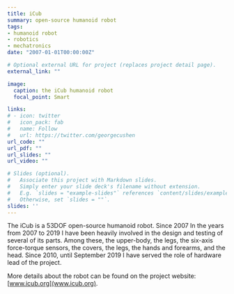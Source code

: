 ```yaml
---
title: iCub
summary: open-source humanoid robot
tags:
- humanoid robot
- robotics
- mechatronics
date: "2007-01-01T00:00:00Z"

# Optional external URL for project (replaces project detail page).
external_link: ""

image:
  caption: the iCub humanoid robot
  focal_point: Smart

links:
# - icon: twitter
#   icon_pack: fab
#   name: Follow
#   url: https://twitter.com/georgecushen
url_code: ""
url_pdf: ""
url_slides: ""
url_video: ""

# Slides (optional).
#   Associate this project with Markdown slides.
#   Simply enter your slide deck's filename without extension.
#   E.g. `slides = "example-slides"` references `content/slides/example-slides.md`.
#   Otherwise, set `slides = ""`.
slides: ''
---
```


The iCub is a 53DOF open-source humanoid robot. Since 2007 In the years from 2007 to 2019 I have been heavily involved in the design and testing of several of its parts. Among these, the upper-body, the legs, the six-axis force-torque sensors, the covers, the legs, the hands and forearms, and the head. Since 2010, until September 2019 I have served the role of hardware lead of the project.

More details about the robot can be found on the project website: [www.icub.org](www.icub.org).
